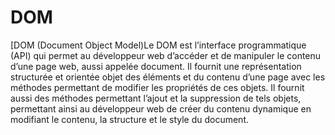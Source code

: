 # DOM

[DOM (Document Object Model)Le DOM est l’interface programmatique (API) qui permet au développeur web d’accéder et de manipuler le contenu d’une page web, aussi appelée document. Il fournit une représentation structurée et orientée objet des éléments et du contenu d’une page avec les méthodes permettant de modifier les propriétés de ces objets. Il fournit aussi des méthodes permettant l’ajout et la suppression de tels objets, permettant ainsi au développeur web de créer du contenu dynamique en modifiant le contenu, la structure et le style du document.